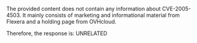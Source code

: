 The provided content does not contain any information about CVE-2005-4503. It mainly consists of marketing and informational material from Flexera and a holding page from OVHcloud.

Therefore, the response is: UNRELATED